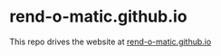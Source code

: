 # rend-o-matic.github.io

This repo drives the website at [rend-o-matic.github.io](https://rend-o-matic.github.io/)
